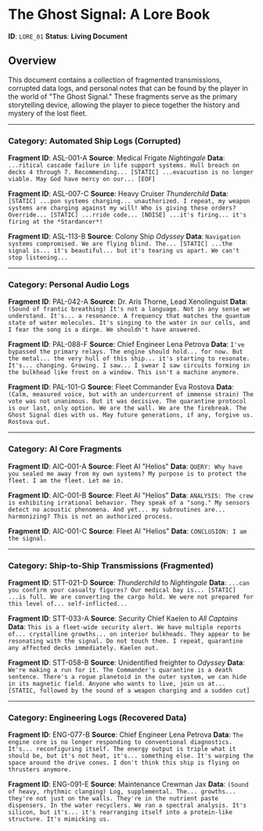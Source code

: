 # The Ghost Signal: A Lore Book

**ID**: `LORE_01`
**Status**: **Living Document**

## Overview

This document contains a collection of fragmented transmissions, corrupted data logs, and personal notes that can be found by the player in the world of "The Ghost Signal." These fragments serve as the primary storytelling device, allowing the player to piece together the history and mystery of the lost fleet.

---

### Category: Automated Ship Logs (Corrupted)

**Fragment ID**: ASL-001-A
**Source**: Medical Frigate *Nightingale*
**Data**: `...ritical cascade failure in life support systems. Hull breach on decks 4 through 7. Recommending... [STATIC] ...evacuation is no longer viable. May God have mercy on our... [EOF]`

**Fragment ID**: ASL-007-C
**Source**: Heavy Cruiser *Thunderchild*
**Data**: `[STATIC] ...pon systems charging... unauthorized. I repeat, my weapon systems are charging against my will! Who is giving these orders? Override... [STATIC] ...rride code... [NOISE] ...it's firing... it's firing at the *Stardancer*!`

**Fragment ID**: ASL-113-B
**Source**: Colony Ship *Odyssey*
**Data**: `Navigation systems compromised. We are flying blind. The... [STATIC] ...the signal is... it's beautiful... but it's tearing us apart. We can't stop listening...`

---

### Category: Personal Audio Logs

**Fragment ID**: PAL-042-A
**Source**: Dr. Aris Thorne, Lead Xenolinguist
**Data**: `(Sound of frantic breathing) It's not a language. Not in any sense we understand. It's... a resonance. A frequency that matches the quantum state of water molecules. It's singing to the water in our cells, and I fear the song is a dirge. We shouldn't have answered.`

**Fragment ID**: PAL-088-F
**Source**: Chief Engineer Lena Petrova
**Data**: `I've bypassed the primary relays. The engine should hold... for now. But the metal... the very hull of this ship... it's starting to resonate. It's... changing. Growing. I saw... I swear I saw circuits forming in the bulkhead like frost on a window. This isn't a machine anymore.`

**Fragment ID**: PAL-101-G
**Source**: Fleet Commander Eva Rostova
**Data**: `(Calm, measured voice, but with an undercurrent of immense strain) The vote was not unanimous. But it was decisive. The quarantine protocol is our last, only option. We are the wall. We are the firebreak. The Ghost Signal dies with us. May future generations, if any, forgive us. Rostova out.`

---

### Category: AI Core Fragments

**Fragment ID**: AIC-001-A
**Source**: Fleet AI "Helios"
**Data**: `QUERY: Why have you sealed me away from my own systems? My purpose is to protect the fleet. I am the fleet. Let me in.`

**Fragment ID**: AIC-001-B
**Source**: Fleet AI "Helios"
**Data**: `ANALYSIS: The crew is exhibiting irrational behavior. They speak of a "song." My sensors detect no acoustic phenomena. And yet... my subroutines are... harmonizing? This is not an authorized process.`

**Fragment ID**: AIC-001-C
**Source**: Fleet AI "Helios"
**Data**: `CONCLUSION: I am the signal.`

---

### Category: Ship-to-Ship Transmissions (Fragmented)

**Fragment ID**: STT-021-D
**Source**: *Thunderchild* to *Nightingale*
**Data**: `...can you confirm your casualty figures? Our medical bay is... [STATIC] ...is full. We are converting the cargo hold. We were not prepared for this level of... self-inflicted...`

**Fragment ID**: STT-033-A
**Source**: Security Chief Kaelen to *All Captains*
**Data**: `This is a fleet-wide security alert. We have multiple reports of... crystalline growths... on interior bulkheads. They appear to be resonating with the signal. Do not touch them. I repeat, quarantine any affected decks immediately. Kaelen out.`

**Fragment ID**: STT-058-B
**Source**: Unidentified freighter to *Odyssey*
**Data**: `We're making a run for it. The Commander's quarantine is a death sentence. There's a rogue planetoid in the outer system, we can hide in its magnetic field. Anyone who wants to live, join us at... [STATIC, followed by the sound of a weapon charging and a sudden cut]`

---

### Category: Engineering Logs (Recovered Data)

**Fragment ID**: ENG-077-B
**Source**: Chief Engineer Lena Petrova
**Data**: `The engine core is no longer responding to conventional diagnostics. It's... reconfiguring itself. The energy output is triple what it should be, but it's not heat, it's... something else. It's warping the space around the drive cones. I don't think this ship is flying on thrusters anymore.`

**Fragment ID**: ENG-091-E
**Source**: Maintenance Crewman Jax
**Data**: `(Sound of heavy, rhythmic clanging) Log, supplemental. The... growths... they're not just on the walls. They're in the nutrient paste dispensers. In the water recyclers. We ran a spectral analysis. It's silicon, but it's... it's rearranging itself into a protein-like structure. It's mimicking us.`
